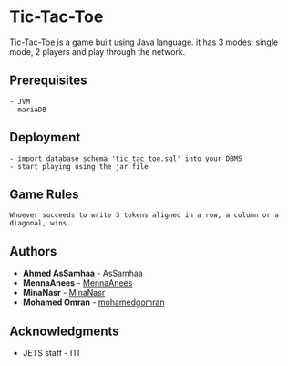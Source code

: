

# Tic-Tac-Toe
Tic-Tac-Toe is a game built using Java language. it has 3 modes: single mode, 2 players and play through the network.

## Prerequisites
```
- JVM
- mariaDB
```

## Deployment
```
- import database schema 'tic_tac_toe.sql' into your DBMS
- start playing using the jar file
```
## Game Rules
```
Whoever succeeds to write 3 tokens aligned in a row, a column or a diagonal, wins.
```

## Authors
* **Ahmed AsSamhaa** -  [AsSamhaa](https://github.com/AsSamhaa)
* **MennaAnees** -  [MennaAnees](https://github.com/MennaAnees)
* **MinaNasr** -  [MinaNasr](https://github.com/MinaNasr)
* **Mohamed Omran** -  [mohamedgomran](https://github.com/mohamedgomran)

## Acknowledgments
* JETS staff - ITI 
